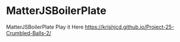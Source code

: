 # MatterJSBoilerPlate
MatterJSBoilerPlate
Play it Here
https://krishjcd.github.io/Project-25-Crumbled-Balls-2/
